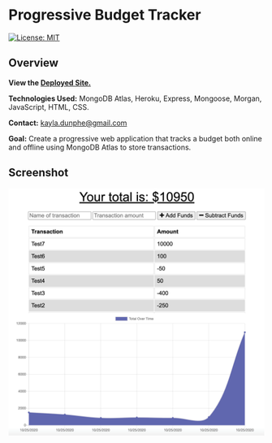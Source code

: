 # Progressive Budget Tracker

[![License: MIT](https://img.shields.io/badge/License-MIT-brightgreen.svg)](https://opensource.org/licenses/MIT)

<h2>Overview</h2>

**View the <a href="https://young-sea-27807.herokuapp.com/">Deployed Site.</a>**

**Technologies Used:** MongoDB Atlas, Heroku, Express, Mongoose, Morgan, JavaScript, HTML, CSS.

**Contact:** <a href="mailto:kayla.dunphe@gmail.com">kayla.dunphe@gmail.com</a>

**Goal:** Create a progressive web application that tracks a budget both online and offline using MongoDB Atlas to store transactions.

<h2>Screenshot</h2>

![BudgetTracker](/public/assets/budgettracker.jpg)